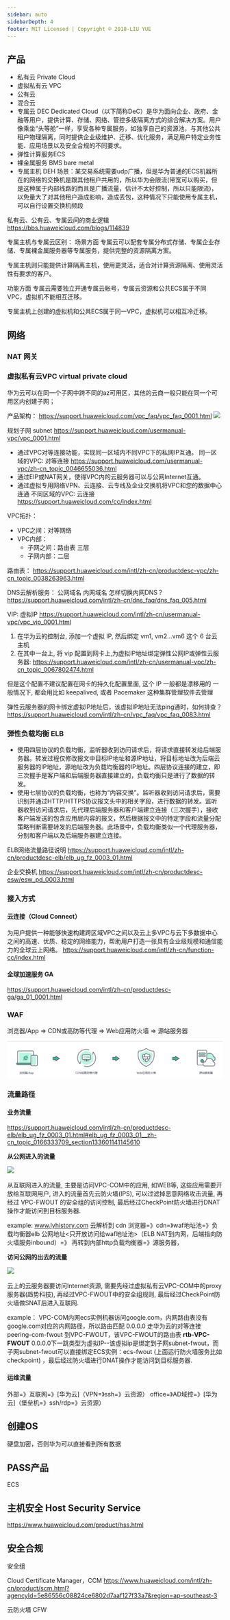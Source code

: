 ```yaml
---
sidebar: auto
sidebarDepth: 4
footer: MIT Licensed | Copyright © 2018-LIU YUE
---
```


## 产品

+ 私有云 Private Cloud
+ 虚拟私有云 VPC
+ 公有云
+ 混合云 
+ 专属云 DEC
Dedicated Cloud（以下简称DeC）是华为面向企业、政府、金融等用户，提供计算、存储、网络、管控多级隔离方式的综合解决方案。用户像乘坐“头等舱”一样，享受各种专属服务，如独享自己的资源池，与其他公共租户物理隔离，同时提供企业级维护、迁移、优化服务，满足用户特定业务性能、应用场景以及安全合规的不同要求。
+ 弹性计算服务ECS
+ 裸金属服务 BMS bare metal
+ 专属主机 DEH
    场景：某交易系统需要udp广播，但是华为普通的ECS机器所在的网络的交换机是跟其他租户共用的，所以华为会限流(带宽可以购买，但是这种属于内部线路的而且是广播流量，估计不太好控制，所以只能限流)，以免量大了对其他租户造成影响，造成丢包，这种情况下只能使用专属主机，可以自行设置交换机频段

私有云、公有云、专属云间的商业逻辑
https://bbs.huaweicloud.com/blogs/114839

专属主机与专属云区别：
场景方面
专属云可以配套专属分布式存储、专属企业存储、专属裸金属服务器等专属服务，提供完整的资源隔离方案。

专属主机则只能提供计算隔离主机，使用更灵活，适合对计算资源隔离、使用灵活性有要求的客户。

功能方面
专属云需要独立开通专属云帐号，专属云资源和公共ECS属于不同VPC，虚拟机不能相互迁移。

专属主机上创建的虚拟机和公共ECS属于同一VPC，虚拟机可以相互冷迁移。


## 网络

### NAT 网关

### 虚拟私有云VPC virtual private cloud

华为云可以在同一个子网中跨不同的az可用区，其他的云商一般只能在同一个可用区内创建子网；

产品架构：
https://support.huaweicloud.com/vpc_faq/vpc_faq_0001.html
![](https://support.huaweicloud.com/vpc_faq/zh-cn_image_0000001184839114.png)

规划子网 subnet
https://support.huaweicloud.com/usermanual-vpc/vpc_0001.html

+ 通过VPC对等连接功能，实现同一区域内不同VPC下的私网IP互通。
    同一区域的VPC: 对等连接 https://support.huaweicloud.com/usermanual-vpc/zh-cn_topic_0046655036.html
+ 通过EIP或NAT网关，使得VPC内的云服务器可以与公网Internet互通。
+ 通过虚拟专用网络VPN、云连接、云专线及企业交换机将VPC和您的数据中心连通
    不同区域的VPC: 云连接 https://support.huaweicloud.com/cc/index.html



VPC拓扑：
+ VPC之间：对等网络
+ VPC内部：
    + 子网之间：路由表 三层
    + 子网内部：二层


路由表：
https://support.huaweicloud.com/intl/zh-cn/productdesc-vpc/zh-cn_topic_0038263963.html

DNS云解析服务：
    公网域名
    内网域名
   怎样切换内网DNS？ https://support.huaweicloud.com/intl/zh-cn/dns_faq/dns_faq_005.html

VIP: 虚拟IP
https://support.huaweicloud.com/intl/zh-cn/usermanual-vpc/vpc_vip_0001.html
1. 在华为云的控制台, 添加一个虚拟 IP, 然后绑定 vm1, vm2...vm6 这个 6 台云主机
2. 在其中一台上, 将 vip 配置到网卡上,为虚拟IP地址绑定弹性公网IP或弹性云服务器:
https://support.huaweicloud.com/intl/zh-cn/usermanual-vpc/zh-cn_topic_0067802474.html

但是这个配置不建议配置在网卡的持久化配置里面, 这个 IP 一般都是漂移用的
一般情况下, 都会用比如 keepalived, 或者 Pacemaker 这种集群管理软件去管理

弹性云服务器的网卡绑定虚拟IP地址后，该虚拟IP地址无法ping通时，如何排查？
https://support.huaweicloud.com/intl/zh-cn/vpc_faq/vpc_faq_0083.html


### 弹性负载均衡 ELB

+ 使用四层协议的负载均衡，监听器收到访问请求后，将请求直接转发给后端服务器。转发过程仅修改报文中目标IP地址和源IP地址，将目标地址改为后端云服务器的IP地址，源地址改为负载均衡器的IP地址。四层协议连接的建立，即三次握手是客户端和后端服务器直接建立的，负载均衡只是进行了数据的转发。
+ 使用七层协议的负载均衡，也称为“内容交换”。监听器收到访问请求后，需要识别并通过HTTP/HTTPS协议报文头中的相关字段，进行数据的转发。监听器收到访问请求后，先代理后端服务器和客户端建立连接（三次握手），接收客户端发送的包含应用层内容的报文，然后根据报文中的特定字段和流量分配策略判断需要转发的后端服务器。此场景中，负载均衡类似一个代理服务器，分别和客户端以及后端服务器建立连接。

ELB网络流量路径说明 https://support.huaweicloud.com/intl/zh-cn/productdesc-elb/elb_ug_fz_0003_01.html 

企业交换机 https://support.huaweicloud.com/intl/zh-cn/productdesc-esw/esw_pd_0003.html

### 接入方式
#### 云连接（Cloud Connect）
为用户提供一种能够快速构建跨区域VPC之间以及云上多VPC与云下多数据中心之间的高速、优质、稳定的网络能力，帮助用户打造一张具有企业级规模和通信能力的全球云上网络。
https://support.huaweicloud.com/intl/zh-cn/function-cc/index.html

#### 全球加速服务 GA
https://support.huaweicloud.com/intl/zh-cn/productdesc-ga/ga_01_0001.html

### WAF

浏览器/App => CDN或高防等代理 => Web应用防火墙 => 源站服务器

![](/docs/docs_image/software/project_manage/cloud/cloud_huawei_waf.png)

### 流量路径

#### 业务流量
https://support.huaweicloud.com/intl/zh-cn/productdesc-elb/elb_ug_fz_0003_01.html#elb_ug_fz_0003_01__zh-cn_topic_0166333709_section133601141145610

**从公网进入的流量**

![](https://support.huaweicloud.com/intl/zh-cn/productdesc-elb/zh-cn_image_0000001181376003.png)

从互联网进入的流量, 主要是访问VPC-COM中的应用, 如WEB等, 这些应用需要开放给互联网用户, 进入的流量首先云防火墙(IPS), 可以过滤掉恶意网络攻击流量, 再经过 VPC-FWOUT 的安全组的访问控制, 最后经过CheckPoint防火墙进行DNAT操作才能访问到目标服务器. 

example: www.lyhistory.com 云解析到 cdn
浏览器=》cdn=》waf地址池=》负载均衡器elb 公网地址<只开放访问给waf地址池>（ELB NAT到内网，后端指向防火墙服务inbound）=》 再转到内部http负载均衡器=》源服务器，

**访问公网的出去的流量**

![](https://support.huaweicloud.com/intl/zh-cn/productdesc-elb/zh-cn_image_0000001135576398.png)

云上的云服务器要访问Internet资源, 需要先经过虚拟私有云VPC-COM中的proxy服务器(趋势科技), 再经过VPC-FWOUT中的安全组规则, 最后经过CheckPoint防火墙做SNAT后进入互联网.

example：
VPC-COM内网ecs实例机器访问google.com，内网路由表没有google.com对应的内网路径，所以路由匹配 0.0.0.0 走华为云的对等连接peering-com-fwout 到VPC-FWOUT，该VPC-FWOUT的路由表 **rtb-VPC-FWOUT**  0.0.0.0下一跳类型为虚拟IP--该虚拟ip是绑定到子网subnet-fwout，而子网subnet-fwout可以直接绑定ECS实例：ecs-fwout (上面运行防火墙服务比如checkpoint) ，最后经过防火墙进行DNAT操作才能访问到目标服务器. 

#### 运维流量

外部=》互联网=》[华为云]（VPN=》ssh=》云资源）
office=》AD域控=》[华为云]（堡垒机=》ssh/rdp=》云资源）

## 创建OS
硬盘加密，否则华为可以直接看到所有数据

## PASS产品
ECS

## 主机安全 Host Security Service
https://www.huaweicloud.com/product/hss.html

## 安全合规
安全组

Cloud Certificate Manager，CCM
https://www.huaweicloud.com/intl/zh-cn/product/scm.html?agencyId=5e86556c08824ce6802d7aaf127f33a7&region=ap-southeast-3


云防火墙 CFW